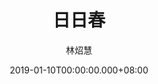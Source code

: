 ---
issue: 309
title: 日日春
author: 林炤慧
date: 2019-01-10T00:00:00.000+08:00
topic: 生活
difficulty: 1
wikidata: Q98095742
wikidata_link: https://www.wikidata.org/wiki/Q98095742
---